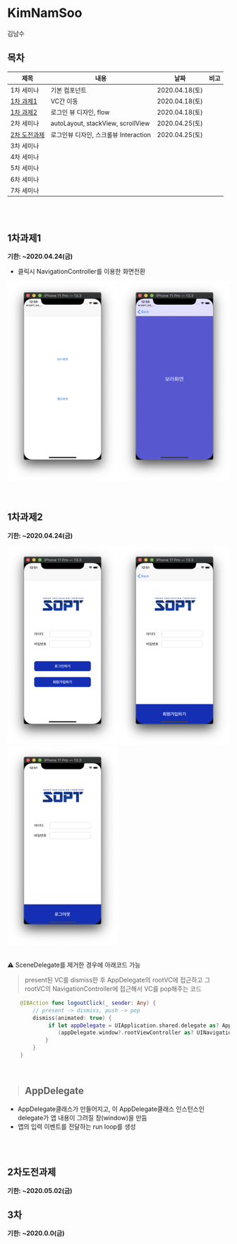 # KimNamSoo
김남수



## 목차

| 제목 | 내용 | 날짜 | 비고 |
| - | - | - | - |
| 1차 세미나 | 기본 컴포넌트 | 2020.04.18(토) | |
| [1차 과제1](#1차과제1) | VC간 이동 | 2020.04.18(토) | |
| [1차 과제2](#1차과제2) | 로그인 뷰 디자인, flow | 2020.04.18(토) | |
| 2차 세미나 | autoLayout, stackView, scrollView | 2020.04.25(토) | |
| [2차 도전과제](#2차도전과제) | 로그인뷰 디자인, 스크롤뷰 Interaction | 2020.04.25(토) | |
| 3차 세미나 |  |  | |
| 4차 세미나 |  |  | |
| 5차 세미나 |  |  | |
| 6차 세미나 |  |  | |
| 7차 세미나 |  |  | |

<br>

<br>

## 1차과제1

__기한: ~2020.04.24(금)__

* 클릭시 NavigationController를 이용한 화면전환

<div>
<img src="./READMEImg/1차과제1_1.png" width="250" height="450">
<img src="./READMEImg/1차과제1_2.png" width="250" height="450">
</div>

<br>

<br>

## 1차과제2

__기한: ~2020.04.24(금)__

<div>
<img src="./READMEImg/1차과제2_1.png" width="250" height="450">
<img src="./READMEImg/1차과제2_2.png" width="250" height="450">
<img src="./READMEImg/1차과제2_3.png" width="250" height="450">
</div>
</br>

⚠️ SceneDelegate를 제거한 경우에 아래코드 가능

> present된 VC를 dismiss한 후
AppDelegate의 rootVC에 접근하고
그 rootVC의 NavigationController에 접근해서
VC를 pop해주는 코드
``` swift
    @IBAction func logoutClick(_ sender: Any) {
        // present -> dismiss, push -> pop
        dismiss(animated: true) {
             if let appDelegate = UIApplication.shared.delegate as? AppDelegate {
                (appDelegate.window?.rootViewController as? UINavigationController)?.popToRootViewController(animated: true)
            }
        }
    }
```

<br>

> ## AppDelegate

* AppDelegate클래스가 만들어지고, 이 AppDelegate클래스 인스턴스인 delegate가 앱 내용이 그려질 창(window)을 만듬
* 앱의 입력 이벤트를 전달하는 run loop를 생성 

<br>

<br>

## 2차도전과제 

__기한: ~2020.05.02(금)__






## 3차 

__기한: ~2020.0.0(금)__

